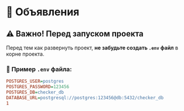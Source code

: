 # 📌 Объявления

## ⚠️ Важно! Перед запуском проекта  
Перед тем как развернуть проект, **не забудьте создать `.env` файл** в корне проекта.  

### 📄 **Пример `.env` файла:**  
```ini
POSTGRES_USER=postgres
POSTGRES_PASSWORD=123456
POSTGRES_DB=checker_db
DATABASE_URL=postgresql://postgres:123456@db:5432/checker_db
1
